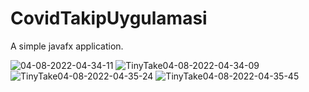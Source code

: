 # CovidTakipUygulamasi
 A simple javafx application.
 
![04-08-2022-04-34-11](https://user-images.githubusercontent.com/32203867/182860640-d60dbb19-fc37-448a-a7cc-c22d59d7bff5.png)
![TinyTake04-08-2022-04-34-09](https://user-images.githubusercontent.com/32203867/182860671-f12385d0-0261-404f-8101-a5c49ac65050.png)
![TinyTake04-08-2022-04-35-24](https://user-images.githubusercontent.com/32203867/182860677-bcc71d24-3107-492f-9ae4-8f595b0b6e7a.png)
![TinyTake04-08-2022-04-35-45](https://user-images.githubusercontent.com/32203867/182860686-6045c3d5-3bd6-4747-aabd-fbe0094173bf.png)
